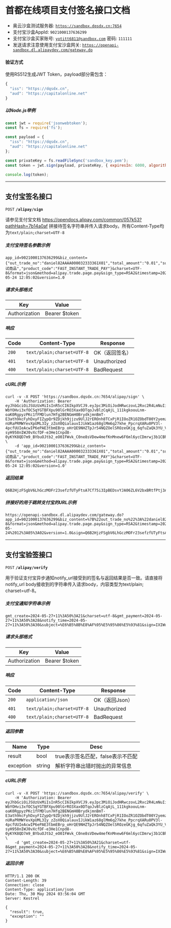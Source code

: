 # 首都在线项目支付签名接口文档

- 奥云沙盒测试服务器: <code>https://sandbox.dqsdx.cn:7654</code>
- 支付宝沙盒AppId: <code>9021000137636299</code>
- 支付宝沙盒买家账号: <code>yotitt6811@sandbox.com</code> 密码: <code>111111</code>
- 发送请求注意使用支付宝沙盒网关: <code>https://openapi-sandbox.dl.alipaydev.com/gateway.do</code>

#### 验证方式

使用RS512生成JWT Token，payload部分需包含：

```js
{
  "iss": "https://dqsdx.cn",
  "aud": "https://capitalonline.net"
}
```

##### 以Node.js举例

```js
const jwt = require('jsonwebtoken');
const fs = require('fs');

const payload = {
  "iss": "https://dqsdx.cn",
  "aud": "https://capitalonline.net"
};

const privateKey = fs.readFileSync('sandbox_key.pem');
const token = jwt.sign(payload, privateKey, { expiresIn: 6000, algorithm: 'RS512' });

console.log(token);
```

---------------------------------------------------------------------------------------

## 支付宝签名接口

<code>POST</code> <code><b>/alipay/sign</b></code>

请参见支付宝文档 https://opendocs.alipay.com/common/057k53?pathHash=7b14a0af 拼接待签名字符串并传入请求body。所有Content-Type均为<code>text/plain;charset=UTF-8</code>

##### 支付宝待签名参数示例

```
app_id=9021000137636299&biz_content={"out_trade_no":"daniel82AAAA000032333361X01","total_amount":"0.01","subject":"测试商品","product_code":"FAST_INSTANT_TRADE_PAY"}&charset=UTF-8&format=json&method=alipay.trade.page.pay&sign_type=RSA2&timestamp=2024-05-24 12:05:02&version=1.0
```

##### 请求头部格式

| Key              |  Value             |
|------------------|--------------------|
| Authorization    |  Bearer $token     |

##### 响应

| Code        | Content-Type                      | Response                           |
|-------------|-----------------------------------|------------------------------------|
| `200`       | `text/plain;charset=UTF-8`        | OK（返回签名）                       |
| `401`       | `text/plain;charset=UTF-8`        | Unauthorized                       |
| `400`       | `text/plain;charset=UTF-8`        | BadRequest                         |

##### cURL示例

```
curl -v -X POST 'https://sandbox.dqsdx.cn:7654/alipay/sign' \
    -H 'Authorization: Bearer eyJhbGciOiJSUzUxMiIsInR5cCI6IkpXVCJ9.eyJpc3MiOiJodHRwczovL2Rxc2R4LmNuIiwiYXVkIjoiaHR0cHM6Ly9jYXBpdGFsb25saW5lLm5ldCIsImlhdCI6MTcxNjUxOTEyMywiZXhwIjoxNzE2NTI1MTIzfQ.XAwde9TjPER36vX2hWwi5_KIb4OaIgZYEhLXyRitMjzXBICuWgUwPpVifAzvgZLQKaQS_RGCFSCxl-WbYOHvi3xfOCSqYGTBFXpu90lGrRO3Xax0DTqoJvBlzCqAjL_111kgkoouLnm-oaK0RgpyzPKc1fFMDlun7Hfg2BENGmH0BrydkjmnBmT-E3ath9kcFyhDxyFIZypQr9ZDjkh9jjzu9UlJ2rEROnh8TCxPjR1IOoZR1OZObdT00Y2yemzrc-nURaPRMWYevXpUML3Iy_zZoX0QialauvIJikW1az68glMm6q27khe_PpcrqXARu0PV3l-4pcfUUIeAcwIP6ePAE3tbmEBrp_oHrQE9NHZTpJr54NQZOelSROzeGKjg_6qfuZaQk3YU_VdyPU5sN7-syH958nIWJ0vXcfDF-e3He1Cnpd8-0yKYK8QD7m9_BYbuOJtb2_eO0IFWvk_C0ne8sVDew4mefKnMnew6F6ml6ycCDmrwj3b1CBhWE3nR' \
    -d 'app_id=9021000137636299&biz_content={"out_trade_no":"daniel82AAAA000032333361X01","total_amount":"0.01","subject":"测试商品","product_code":"FAST_INSTANT_TRADE_PAY"}&charset=UTF-8&format=json&method=alipay.trade.page.pay&sign_type=RSA2&timestamp=2024-05-24 12:05:02&version=1.0'
```

##### 返回结果

```
Q6B2HjzFSgbV6LhGczMOFr23sefzfUTyFtsA7Cf75i3IpBEDsvYJA06ZL6V2bxBRtfPtj3A9htibDwNYi9rOctIRDMX0tavboHKFZGqTPfvzJubx36nJ6YOUiPw3iUQ//gqJuY+7eXGsU7n0QflL5E4Rjvu/Jy21cFS5QiTyVCdNc1UMcanqxl27RhBFEsjb9BM91A8kklluKLcNp8R8T2/Hgwx8F5/cI/31rNhyr/jx+flnwun/nWpE4M6Qw7TUusxIMkvhrL5k5kits2hAqCs5Ozl6mzJmfE8KYbb7SNn8OMqLB+3s23SPrRtrnQlX6pVV2iHCbkld6gJ6k/tqyg==
```

##### 拼接好的用于跳转支付宝的URL示例

```
https://openapi-sandbox.dl.alipaydev.com/gateway.do?app_id=9021000137636299&biz_content=%7B%22out_trade_no%22%3A%22daniel82AAAA000032333361X01%22%2C%22total_amount%22%3A%220.01%22%2C%22subject%22%3A%22%E6%B5%8B%E8%AF%95%E5%95%86%E5%93%81%22%2C%22product_code%22%3A%22FAST_INSTANT_TRADE_PAY%22%7D&charset=UTF-8&format=json&method=alipay.trade.page.pay&sign_type=RSA2&timestamp=2024-05-24%2012%3A05%3A02&version=1.0&sign=Q6B2HjzFSgbV6LhGczMOFr23sefzfUTyFtsA7Cf75i3IpBEDsvYJA06ZL6V2bxBRtfPtj3A9htibDwNYi9rOctIRDMX0tavboHKFZGqTPfvzJubx36nJ6YOUiPw3iUQ%2F%2FgqJuY%2B7eXGsU7n0QflL5E4Rjvu%2FJy21cFS5QiTyVCdNc1UMcanqxl27RhBFEsjb9BM91A8kklluKLcNp8R8T2%2FHgwx8F5%2FcI%2F31rNhyr%2Fjx%2Bflnwun%2FnWpE4M6Qw7TUusxIMkvhrL5k5kits2hAqCs5Ozl6mzJmfE8KYbb7SNn8OMqLB%2B3s23SPrRtrnQlX6pVV2iHCbkld6gJ6k%2Ftqyg%3D%3D
```

---------------------------------------------------------------------------------------

## 支付宝验签接口

<code>POST</code> <code><b>/alipay/verify</b></code>

用于验证支付宝异步通知notify_url接受到的签名与返回结果是否一致。请直接将notify_url body接收到的字符串传入请求body，内容类型为text/plain; charset=utf-8。

##### 支付宝通知字符串示例

```
gmt_create=2024-05-27+11%3A50%3A21&charset=utf-8&gmt_payment=2024-05-27+11%3A50%3A28&notify_time=2024-05-27+11%3A50%3A30&subject=%E6%B5%8B%E8%AF%95%E5%95%86%E5%93%81&sign=IXIWu4QJmCaXQN6rpAIhX2eqPJojJjbj21%2FyC1sPPYSAAItZICP%2FUCZDhCo20KOZfCM7cZY7dTRE9kjHeaYUVKe42hYbY6HyaSNBqyO2qJGvzE2fNIxocSYuTqnSHIVHfOJMO9xS%2BmUI4LKcXfeP2IHSf04uu8%2BpYEPWI%2B3xES003UhjbxIM%2F1h%2BgW%2BVLc5qzwnnE9rMelNJZS3SD%2FWC%2FvVS1LWgyMigQRJ%2B542JqgdKhKRc4JlQaLX%2FJaHa2oqfsGN3hSKgADEuaaZXgjSTOYhL6hCQP2Tu%2FwRPzNzK4AhgcGFA1Iss9f%2B9TW2o9wHaV3A4sr8994WF6x8d9CBlFA%3D%3D&buyer_id=2088722036135292&invoice_amount=0.01&version=1.0&notify_id=2024052701222115029135290503255301&fund_bill_list=%5B%7B%22amount%22%3A%220.01%22%2C%22fundChannel%22%3A%22ALIPAYACCOUNT%22%7D%5D&notify_type=trade_status_sync&out_trade_no=daniel82AAAA000032848949&total_amount=0.01&trade_status=TRADE_SUCCESS&trade_no=2024052722001435290503183711&auth_app_id=9021000137636299&receipt_amount=0.01&point_amount=0.00&buyer_pay_amount=0.01&app_id=9021000137636299&sign_type=RSA2&seller_id=2088721036135284
```

##### 请求头部格式

| Key              |  Value             |
|------------------|--------------------|
| Authorization    |  Bearer $token     |

##### 响应

| Code        | Content-Type                      | Response                           |
|-------------|-----------------------------------|------------------------------------|
| `200`       | `application/json`                | OK（返回Json）                      |
| `401`       | `text/plain;charset=UTF-8`        | Unauthorized                       |
| `400`       | `text/plain;charset=UTF-8`        | BadRequest                         |

##### 返回参数

| Name        | Type                      | Desc                           |
|-------------|-----------------------------------|------------------------------------|
| result      | bool        | true表示签名匹配，false表示不匹配                         |
| exception      | string        | 解析字符串出错时抛出的异常信息                         |

##### cURL示例

```
curl -v -X POST 'https://sandbox.dqsdx.cn:7654/alipay/verify' \
    -H 'Authorization: Bearer eyJhbGciOiJSUzUxMiIsInR5cCI6IkpXVCJ9.eyJpc3MiOiJodHRwczovL2Rxc2R4LmNuIiwiYXVkIjoiaHR0cHM6Ly9jYXBpdGFsb25saW5lLm5ldCIsImlhdCI6MTcxNjUxOTEyMywiZXhwIjoxNzE2NTI1MTIzfQ.XAwde9TjPER36vX2hWwi5_KIb4OaIgZYEhLXyRitMjzXBICuWgUwPpVifAzvgZLQKaQS_RGCFSCxl-WbYOHvi3xfOCSqYGTBFXpu90lGrRO3Xax0DTqoJvBlzCqAjL_111kgkoouLnm-oaK0RgpyzPKc1fFMDlun7Hfg2BENGmH0BrydkjmnBmT-E3ath9kcFyhDxyFIZypQr9ZDjkh9jjzu9UlJ2rEROnh8TCxPjR1IOoZR1OZObdT00Y2yemzrc-nURaPRMWYevXpUML3Iy_zZoX0QialauvIJikW1az68glMm6q27khe_PpcrqXARu0PV3l-4pcfUUIeAcwIP6ePAE3tbmEBrp_oHrQE9NHZTpJr54NQZOelSROzeGKjg_6qfuZaQk3YU_VdyPU5sN7-syH958nIWJ0vXcfDF-e3He1Cnpd8-0yKYK8QD7m9_BYbuOJtb2_eO0IFWvk_C0ne8sVDew4mefKnMnew6F6ml6ycCDmrwj3b1CBhWE3nR' \
    -d 'gmt_create=2024-05-27+11%3A50%3A21&charset=utf-8&gmt_payment=2024-05-27+11%3A50%3A28&notify_time=2024-05-27+11%3A50%3A30&subject=%E6%B5%8B%E8%AF%95%E5%95%86%E5%93%81&sign=IXIWu4QJmCaXQN6rpAIhX2eqPJojJjbj21%2FyC1sPPYSAAItZICP%2FUCZDhCo20KOZfCM7cZY7dTRE9kjHeaYUVKe42hYbY6HyaSNBqyO2qJGvzE2fNIxocSYuTqnSHIVHfOJMO9xS%2BmUI4LKcXfeP2IHSf04uu8%2BpYEPWI%2B3xES003UhjbxIM%2F1h%2BgW%2BVLc5qzwnnE9rMelNJZS3SD%2FWC%2FvVS1LWgyMigQRJ%2B542JqgdKhKRc4JlQaLX%2FJaHa2oqfsGN3hSKgADEuaaZXgjSTOYhL6hCQP2Tu%2FwRPzNzK4AhgcGFA1Iss9f%2B9TW2o9wHaV3A4sr8994WF6x8d9CBlFA%3D%3D&buyer_id=2088722036135292&invoice_amount=0.01&version=1.0&notify_id=2024052701222115029135290503255301&fund_bill_list=%5B%7B%22amount%22%3A%220.01%22%2C%22fundChannel%22%3A%22ALIPAYACCOUNT%22%7D%5D&notify_type=trade_status_sync&out_trade_no=daniel82AAAA000032848949&total_amount=0.01&trade_status=TRADE_SUCCESS&trade_no=2024052722001435290503183711&auth_app_id=9021000137636299&receipt_amount=0.01&point_amount=0.00&buyer_pay_amount=0.01&app_id=9021000137636299&sign_type=RSA2&seller_id=2088721036135284'
```

##### 返回示例

```
HTTP/1.1 200 OK
Content-Length: 39
Connection: close
Content-Type: application/json
Date: Thu, 30 May 2024 03:56:04 GMT
Server: Kestrel

{
  "result": true,
  "exception": ""
}
```
